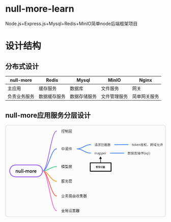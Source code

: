 # null-more-learn
Node.js+Express.js+Mysql+Redis+MinIO简单node后端框架项目

# 设计结构
## 分布式设计
| null-more | Redis | Mysql | MinIO | Nginx |
| -------- | -------- | -------- | -------- | -------- |
| 主应用 | 缓存服务 | 数据库 | 文件服务 | 网关 |
| 负责业务服务 | 数据缓存服务 | 数据存储服务 | 文件管理服务 | 简单网关服务
## null-more应用服务分层设计
![Alt Text](public/application.png)